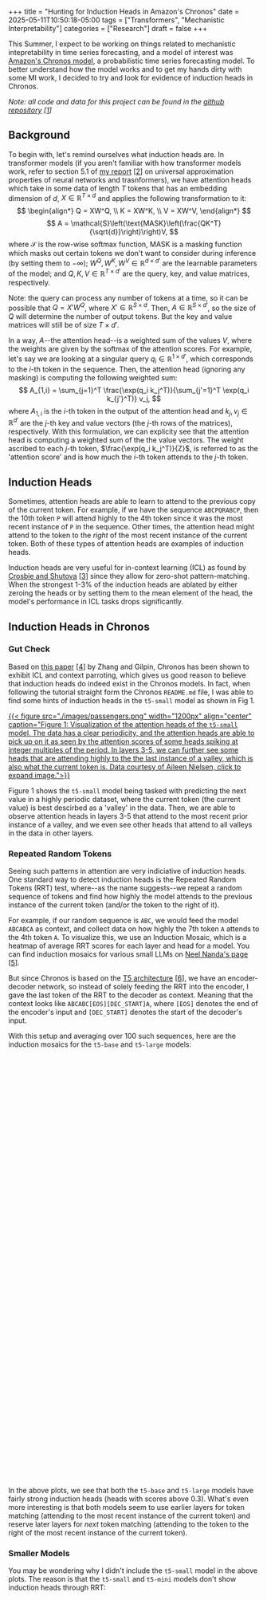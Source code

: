 +++
title = "Hunting for Induction Heads in Amazon's Chronos"
date = 2025-05-11T10:50:18-05:00
tags = ["Transformers", "Mechanistic Interpretability"]
categories = ["Research"]
draft = false
+++

This Summer, I expect to be working on things related to mechanistic intepretability in time series forecasting, and a model of interest was [Amazon's Chronos model](https://github.com/amazon-science/chronos-forecasting), a probabilistic time series forecasting model. To better understand how the model works and to get my hands dirty with some MI work, I decided to try and look for evidence of induction heads in Chronos.

_Note: all code and data for this project can be found in the [github repository](https://github.com/hasithv/chronos_induction) [[1](https://github.com/hasithv/chronos_induction)]_

## Background
To begin with, let's remind ourselves what induction heads are. In transformer models (if you aren't familiar with how transformer models work, refer to section 5.1 of [my report](/posts/25-05-11-chronosinductionheads/thesis.pdf) [[2](/posts/25-05-11-chronosinductionheads/thesis.pdf)] on universal approximation properties of neural networks and trasnformers), we have attention heads which take in some data of length $T$ tokens that has an embedding dimension of $d$, $X \in \mathbb{R}^{T \times d}$ and applies the following transformation to it:
$$
\begin{align*}
Q = XW^Q, \\
K = XW^K, \\
V = XW^V,
\end{align*}
$$
$$
A = \mathcal{S}\left(\text{MASK}\left(\frac{QK^T}{\sqrt{d}}\right)\right)V,
$$
where $\mathcal{S}$ is the row-wise softmax function, $\text{MASK}$ is a masking function which masks out certain tokens we don't want to consider during inference (by setting them to $-\infty$); $W^Q, W^K, W^V \in \mathbb{R}^{d \times d'}$ are the learnable parameters of the model; and $Q, K, V \in \mathbb{R}^{T \times d'}$ are the query, key, and value matrices, respectively.

Note: the query can process any number of tokens at a time, so it can be possible that $Q=X' W^Q$, where $X' \in \mathbb{R}^{S \times d}$. Then, $A \in \mathbb{R}^{S \times d'}$, so the size of $Q$ will determine the number of output tokens. But the key and value matrices will still be of size $T \times d'$.

In a way, $A$--the attention head--is a weighted sum of the values $V$, where the weights are given by the softmax of the attention scores. For example, let's say we are looking at a singular query $q_i \in \mathbb{R}^{1 \times d'}$, which corresponds to the $i$-th token in the sequence. Then, the attention head (ignoring any masking) is computing the following weighted sum:
$$
A_{1,i} = \sum_{j=1}^T \frac{\exp(q_i k_j^T)}{\sum_{j'=1}^T \exp(q_i k_{j'}^T)} v_j,
$$
where $A_{1,i}$ is the $i$-th token in the output of the attention head and $k_j,v_j \in \mathbb{R}^{d'}$ are the $j$-th key and value vectors (the $j$-th rows of the matrices), respectively. With this formulation, we can explicity see that the attention head is computing a weighted sum of the the value vectors. The weight ascribed to each $j$-th token, $\frac{\exp(q_i k_j^T)}{Z}$, is referred to as the 'attention score' and is how much the $i$-th token attends to the $j$-th token.

## Induction Heads
Sometimes, attention heads are able to learn to attend to the previous copy of the current token. For example, if we have the sequence `ABCPQRABCP`, then the 10th token `P` will attend highly to the 4th token since it was the most recent instance of `P` in the sequence. Other times, the attention head might attend to the token to the *right* of the most recent instance of the current token. Both of these types of attention heads are examples of induction heads.

Induction heads are very useful for in-context learning (ICL) as found by [Crosbie and Shutova](https://arxiv.org/abs/2407.07011) [[3](https://arxiv.org/abs/2407.07011)] since they allow for zero-shot pattern-matching. When the strongest 1-3% of the induction heads are ablated by either zeroing the heads or by setting them to the mean element of the head, the model's performance in ICL tasks drops significantly.

## Induction Heads in Chronos
### Gut Check
Based on [this paper](https://openreview.net/pdf?id=TqYjhJrp9m) [[4](https://openreview.net/pdf?id=TqYjhJrp9m)] by Zhang and Gilpin, Chronos has been shown to exhibit ICL and context parroting, which gives us good reason to believe that induction heads do indeed exist in the Chronos models. In fact, when following the tutorial straight form the Chronos `README.md` file, I was able to find some hints of induction heads in the `t5-small` model as shown in Fig 1.

[{{< figure src="./images/passengers.png" width="1200px" align="center" caption="Figure 1: Visualization of the attention heads of the `t5-small` model. The data has a clear periodicity, and the attention heads are able to pick up on it as seen by the attention scores of some heads spiking at integer multiples of the period. In layers 3-5, we can further see some heads that are attending highly to the the last instance of a valley, which is also what the current token is. Data courtesy of Aileen Nielsen, click to expand image.">}}](./images/passengers.png)

Figure 1 shows the `t5-small` model being tasked with predicting the next value in a highly periodic dataset, where the current token (the current value) is best descirbed as a 'valley' in the data. Then, we are able to observe attention heads in layers 3-5 that attend to the most recent prior instance of a valley, and we even see other heads that attend to all valleys in the data in other layers.

### Repeated Random Tokens
Seeing such patterns in attention are very indiciative of induction heads. One standard way to detect induction heads is the Repeated Random Tokens (RRT) test, where--as the name suggests--we repeat a random sequence of tokens and find how highly the model attends to the previous instance of the current token (and/or the token to the right of it).

For example, if our random sequence is `ABC`, we would feed the model `ABCABCA` as context, and collect data on how highly the 7th token `A` attends to the 4th token `A`. To visualize this, we use an Induction Mosaic, which is a heatmap of average RRT scores for each layer and head for a model. You can find induction mosaics for various small LLMs on [Neel Nanda's page](https://www.neelnanda.io/mosaic) [[5](https://www.neelnanda.io/mosaic)].

But since Chronos is based on the [T5 architecture](https://arxiv.org/abs/1910.10683v4) [[6](https://arxiv.org/abs/1910.10683v4)], we have an encoder-decoder network, so instead of solely feeding the RRT into the encoder, I gave the last token of the RRT to the decoder as context. Meaning that the context looks like `ABCABC[EOS][DEC_START]A`, where `[EOS]` denotes the end of the encoder's input and `[DEC_START]` denotes the start of the decoder's input.

With this setup and averaging over 100 such sequences, here are the induction mosaics for the `t5-base` and `t5-large` models:

<style>
  .plot-container {
    width: 700px;
    height: 400px;
    margin: 0 auto 2rem; /* center and add space below */
  }
</style>

<div>
  <div id="plot-base"  class="plot-container"></div>
  <div id="plot-large" class="plot-container"></div>
</div>

<script>
  const specs = [
    { id: 'plot-base',  src: './json/chronos-t5-base.json'  },
    { id: 'plot-large', src: './json/chronos-t5-large.json' }
  ];

  specs.forEach(({id, src}) => {
    fetch(src)
      .then(r => {
        if (!r.ok) throw new Error(`Failed to load ${src}: ${r.status}`);
        return r.json();
      })
      .then(cfg => {
        const layout = { ...cfg.layout, width: 700, height: 400 };
        const config = { ...cfg.config, responsive: true };
        Plotly.newPlot(id, cfg.data, layout, config);
      })
      .catch(err => console.error(err));
  });
</script>

In the above plots, we see that both the `t5-base` and `t5-large` models have fairly strong induction heads (heads with scores above 0.3). What's even more interesting is that both models seem to use earlier layers for token matching (attending to the most recent instance of the current token) and reserve later layers for *next* token matching (attending to the token to the right of the most recent instance of the current token).

### Smaller Models
You may be wondering why I didn't include the `t5-small` model in the above plots. The reason is that the `t5-small` and `t5-mini` models don't show induction heads through RRT:

<style>
  .plot-container {
    width: 700px;
    height: 400px;
    margin: 0 auto 2rem; /* center and add space below */
  }
</style>

<div>
  <div id="plot-small"  class="plot-container"></div>
  <div id="plot-mini"  class="plot-container"></div>
</div>

<script>
  const specs_small = [
    { id: 'plot-small', src: './json/chronos-t5-small.json' },
    { id: 'plot-mini', src: './json/chronos-t5-mini.json' }
  ];

  specs_small.forEach(({id, src}) => {
    fetch(src)
      .then(r => {
        if (!r.ok) throw new Error(`Failed to load ${src}: ${r.status}`);
        return r.json();
      })
      .then(cfg => {
        const layout = { ...cfg.layout, width: 700, height: 400 };
        const config = { ...cfg.config, responsive: true };
        Plotly.newPlot(id, cfg.data, layout, config);
      })
      .catch(err => console.error(err));
  });
</script>

It seems that only the larger models have learned induction heads through RRT. But still, we clearly saw in Figure 1 that the `t5-small` model is able to pick up on the periodicity of the data, so what gives? Well, I have a few ideas:
1. The smaller models do have induction heads, but they only show up in some kind of forier series setting.
2. The smaller models don't have induction heads and are simply good regressors. If this were the case, then that would imply that the larger models squeeze more performance out of pattern matching while the smaller ones don't.
3. The RRT test is only one way to detect induction heads, and it just so happens that the smaller models don't 'pass' it.

I think that the true reason is likely a combination of all of these, but I don't yet have any evidence to support any of these claims. I may do follow up experiments to dig deeper.

## Conclusion
I was successfully able to find evidence of induction heads in the larger Chronos models and even discovered that they use earlier layers attend to the current token while the later layers attend to the token that is to the right of the current token.

However, I wasn't able to find evidence of induction heads in the smaller models, but this poses an interesting question as to why the models don't exhibit induction in the RRT test but do show inductive capabilities when forecasting periodic data.

---
## References
[1.] https://github.com/hasithv/chronos_induction

[2] https://github.com/hasithv/chronos_induction/blob/main/thesis.pdf

[3] https://arxiv.org/abs/2407.07011

[4] https://openreview.net/pdf?id=TqYjhJrp9m

[5] https://www.neelnanda.io/mosaic

[6] https://arxiv.org/abs/1910.10683v4
